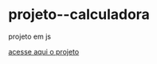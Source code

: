 # projeto--calculadora
 projeto em js
 <p><a href="https://flaviooprogramador.github.io/projeto--calculadora/">acesse aqui o projeto</a></p>
